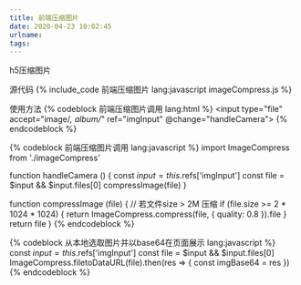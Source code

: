 ```yaml
---
title: 前端压缩图片
date: 2020-04-23 10:02:45
urlname:
tags:
---
```


h5压缩图片
<!-- more -->

源代码
{% include_code 前端压缩图片 lang:javascript imageCompress.js %}

使用方法
{% codeblock 前端压缩图片调用 lang:html %}
<input type="file" accept="image/*, album/*" ref="imgInput" @change="handleCamera">
{% endcodeblock %}

{% codeblock 前端压缩图片调用 lang:javascript %}
import ImageCompress from './imageCompress'

function handleCamera () {
  const $input = this.$refs['imgInput']
  const file = $input && $input.files[0]
  compressImage(file)
}

function compressImage (file) {
  // 若文件size > 2M 压缩
  if (file.size >= 2 * 1024 * 1024) {
    return ImageCompress.compress(file, { quality: 0.8 }).file
  }
  return file
}
{% endcodeblock %}


{% codeblock 从本地选取图片并以base64在页面展示 lang:javascript %}
const $input = this.$refs['imgInput']
const file = $input && $input.files[0]
ImageCompress.filetoDataURL(file).then(res => {
  const imgBase64 = res
})
{% endcodeblock %}